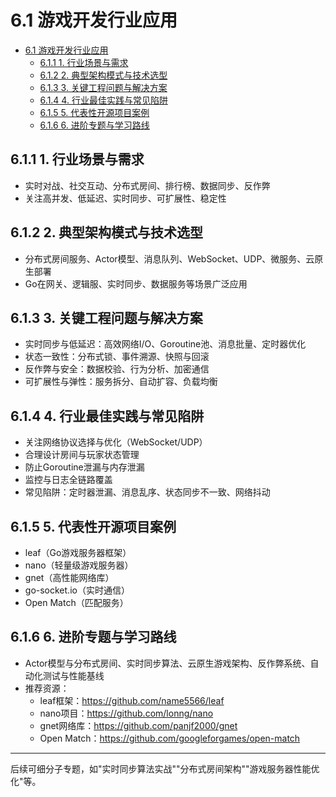 # 6.1 游戏开发行业应用

<!-- TOC START -->
- [6.1 游戏开发行业应用](#61-游戏开发行业应用)
  - [6.1.1 1. 行业场景与需求](#611-1-行业场景与需求)
  - [6.1.2 2. 典型架构模式与技术选型](#612-2-典型架构模式与技术选型)
  - [6.1.3 3. 关键工程问题与解决方案](#613-3-关键工程问题与解决方案)
  - [6.1.4 4. 行业最佳实践与常见陷阱](#614-4-行业最佳实践与常见陷阱)
  - [6.1.5 5. 代表性开源项目案例](#615-5-代表性开源项目案例)
  - [6.1.6 6. 进阶专题与学习路线](#616-6-进阶专题与学习路线)
<!-- TOC END -->

## 6.1.1 1. 行业场景与需求

- 实时对战、社交互动、分布式房间、排行榜、数据同步、反作弊
- 关注高并发、低延迟、实时同步、可扩展性、稳定性

## 6.1.2 2. 典型架构模式与技术选型

- 分布式房间服务、Actor模型、消息队列、WebSocket、UDP、微服务、云原生部署
- Go在网关、逻辑服、实时同步、数据服务等场景广泛应用

## 6.1.3 3. 关键工程问题与解决方案

- 实时同步与低延迟：高效网络I/O、Goroutine池、消息批量、定时器优化
- 状态一致性：分布式锁、事件溯源、快照与回滚
- 反作弊与安全：数据校验、行为分析、加密通信
- 可扩展性与弹性：服务拆分、自动扩容、负载均衡

## 6.1.4 4. 行业最佳实践与常见陷阱

- 关注网络协议选择与优化（WebSocket/UDP）
- 合理设计房间与玩家状态管理
- 防止Goroutine泄漏与内存泄漏
- 监控与日志全链路覆盖
- 常见陷阱：定时器泄漏、消息乱序、状态同步不一致、网络抖动

## 6.1.5 5. 代表性开源项目案例

- leaf（Go游戏服务器框架）
- nano（轻量级游戏服务器）
- gnet（高性能网络库）
- go-socket.io（实时通信）
- Open Match（匹配服务）

## 6.1.6 6. 进阶专题与学习路线

- Actor模型与分布式房间、实时同步算法、云原生游戏架构、反作弊系统、自动化测试与性能基线
- 推荐资源：
  - leaf框架：<https://github.com/name5566/leaf>
  - nano项目：<https://github.com/lonng/nano>
  - gnet网络库：<https://github.com/panjf2000/gnet>
  - Open Match：<https://github.com/googleforgames/open-match>

---

后续可细分子专题，如"实时同步算法实战""分布式房间架构""游戏服务器性能优化"等。
